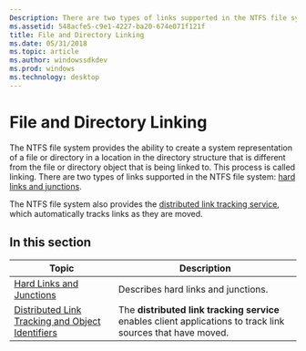 ```yaml
---
Description: There are two types of links supported in the NTFS file system hard links and junctions.
ms.assetid: 548acfe5-c9e1-4227-ba20-674e071f121f
title: File and Directory Linking
ms.date: 05/31/2018
ms.topic: article
ms.author: windowssdkdev
ms.prod: windows
ms.technology: desktop
---
```


# File and Directory Linking

The NTFS file system provides the ability to create a system representation of a file or directory in a location in the directory structure that is different from the file or directory object that is being linked to. This process is called linking. There are two types of links supported in the NTFS file system: [hard links and junctions](hard-links-and-junctions.md).

The NTFS file system also provides the [distributed link tracking service](distributed-link-tracking-and-object-identifiers.md), which automatically tracks links as they are moved.

## In this section



| Topic                                                                                                               | Description                                                                                                             |
|---------------------------------------------------------------------------------------------------------------------|-------------------------------------------------------------------------------------------------------------------------|
| [Hard Links and Junctions](hard-links-and-junctions.md)<br/>                                                 | Describes hard links and junctions.<br/>                                                                          |
| [Distributed Link Tracking and Object Identifiers](distributed-link-tracking-and-object-identifiers.md)<br/> | The **distributed link tracking service** enables client applications to track link sources that have moved.<br/> |



 

 

 




